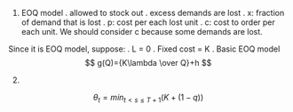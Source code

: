 1. EOQ model
. allowed to stock out
. excess demands are lost
. x: fraction of demand that is lost
. p: cost per each lost unit
. c: cost to order per each unit. We should consider c because some demands are lost.

Since it is EOQ model, suppose:
. L = 0
. Fixed   cost = K
. 
Basic EOQ model
$$
g(Q)={K\lambda \over Q}+h
$$ 

2. 
$$
\theta_t=min_{t \lt s \le T+1}(K+(1-q))
$$
<!--stackedit_data:
eyJoaXN0b3J5IjpbLTkyNzkxMDIwNSwxNjUyNDk3MzY5LC02MT
c3NDE3MzMsLTE3NDczMTI2NzcsLTEzODE2NDM5MTEsLTYwOTYw
NTUzOF19
-->